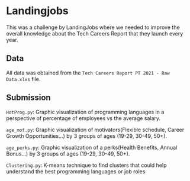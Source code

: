 # Landingjobs

This was a challenge by LandingJobs where we needed to improve the overall knowledge about the Tech Careers Report that they launch every year.

## Data

All data was obtained from the `Tech Careers Report PT 2021 - Raw Data.xlxs` file.

## Submission
  `HotProg.py`: Graphic visualization of programming languages in a perspective of percentage of employees vs the average salary.
  
  `age_mot.py`:  Graphic visualization of motivators(Flexible schedule, Career Growth Opportunities...) by 3 groups of ages (19-29, 30-49, 50+).
  
  `age_perks.py`:  Graphic visualization of a perks(Health Benefits, Annual Bonus...) by 3 groups of ages (19-29, 30-49, 50+).
  
  `Clustering.py`:  K-means technique to find clusters that could help understand the best programming languages or job roles
